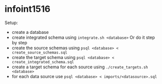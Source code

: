 # infoint1516

Setup:
* create a database
* create integrated schema using `integrate.sh <database>`
Or do it step by step
* create the source schemas using `psql <database> < create_source_schemas.sql`
* create the target schema using `psql <database> < create_integrated_schema.sql`
* create a target schema for each source using `./create_targets.sh <database>`
* for each data source use `psql <database> < imports/<datasource>.sql`
